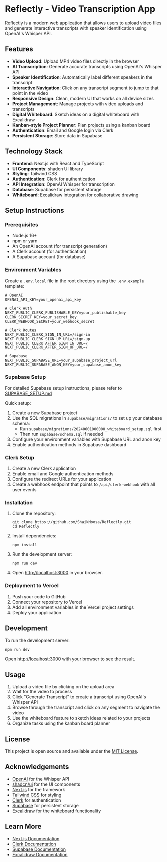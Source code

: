# Reflectly - Video Transcription App

Reflectly is a modern web application that allows users to upload video files and generate interactive transcripts with speaker identification using OpenAI's Whisper API.

## Features

- **Video Upload**: Upload MP4 video files directly in the browser
- **AI Transcription**: Generate accurate transcripts using OpenAI's Whisper API
- **Speaker Identification**: Automatically label different speakers in the transcript
- **Interactive Navigation**: Click on any transcript segment to jump to that point in the video
- **Responsive Design**: Clean, modern UI that works on all device sizes
- **Project Management**: Manage projects with video uploads and transcripts
- **Digital Whiteboard**: Sketch ideas on a digital whiteboard with Excalidraw
- **Kanban-style Project Planner**: Plan projects using a kanban board
- **Authentication**: Email and Google login via Clerk
- **Persistent Storage**: Store data in Supabase

## Technology Stack

- **Frontend**: Next.js with React and TypeScript
- **UI Components**: shadcn UI library
- **Styling**: Tailwind CSS
- **Authentication**: Clerk for authentication
- **API Integration**: OpenAI Whisper for transcription
- **Database**: Supabase for persistent storage
- **Whiteboard**: Excalidraw integration for collaborative drawing

## Setup Instructions

### Prerequisites

- Node.js 16+
- npm or yarn
- An OpenAI account (for transcript generation)
- A Clerk account (for authentication)
- A Supabase account (for database)

### Environment Variables

Create a `.env.local` file in the root directory using the `.env.example` template:

```
# OpenAI
OPENAI_API_KEY=your_openai_api_key

# Clerk Auth
NEXT_PUBLIC_CLERK_PUBLISHABLE_KEY=your_publishable_key
CLERK_SECRET_KEY=your_secret_key
CLERK_WEBHOOK_SECRET=your_webhook_secret

# Clerk Routes
NEXT_PUBLIC_CLERK_SIGN_IN_URL=/sign-in
NEXT_PUBLIC_CLERK_SIGN_UP_URL=/sign-up
NEXT_PUBLIC_CLERK_AFTER_SIGN_IN_URL=/
NEXT_PUBLIC_CLERK_AFTER_SIGN_UP_URL=/

# Supabase
NEXT_PUBLIC_SUPABASE_URL=your_supabase_project_url
NEXT_PUBLIC_SUPABASE_ANON_KEY=your_supabase_anon_key
```

### Supabase Setup

For detailed Supabase setup instructions, please refer to [SUPABASE_SETUP.md](SUPABASE_SETUP.md)

Quick setup:
1. Create a new Supabase project
2. Use the SQL migrations in `supabase/migrations/` to set up your database schema:
   - Run `supabase/migrations/20240601000000_whiteboard_setup.sql` first
   - Then run `supabase/schema.sql` if needed
3. Configure your environment variables with Supabase URL and anon key
4. Enable authentication methods in Supabase dashboard

### Clerk Setup

1. Create a new Clerk application
2. Enable email and Google authentication methods
3. Configure the redirect URLs for your application
4. Create a webhook endpoint that points to `/api/clerk-webhook` with all user events

### Installation

1. Clone the repository:
   ```
   git clone https://github.com/ShaikMoosa/Reflectly.git
   cd Reflectly
   ```

2. Install dependencies:
   ```
   npm install
   ```

3. Run the development server:
   ```
   npm run dev
   ```

4. Open [http://localhost:3000](http://localhost:3000) in your browser.

### Deployment to Vercel

1. Push your code to GitHub
2. Connect your repository to Vercel
3. Add all environment variables in the Vercel project settings
4. Deploy your application

## Development

To run the development server:

```bash
npm run dev
```

Open [http://localhost:3000](http://localhost:3000) with your browser to see the result.

## Usage

1. Upload a video file by clicking on the upload area
2. Wait for the video to process
3. Click "Generate Transcript" to create a transcript using OpenAI's Whisper API
4. Browse through the transcript and click on any segment to navigate the video
5. Use the whiteboard feature to sketch ideas related to your projects
6. Organize tasks using the kanban board planner

## License

This project is open source and available under the [MIT License](LICENSE).

## Acknowledgements

- [OpenAI](https://openai.com/) for the Whisper API
- [shadcn/ui](https://ui.shadcn.com/) for the UI components
- [Next.js](https://nextjs.org/) for the framework
- [Tailwind CSS](https://tailwindcss.com/) for styling
- [Clerk](https://clerk.dev/) for authentication
- [Supabase](https://supabase.io/) for persistent storage
- [Excalidraw](https://excalidraw.com/) for the whiteboard functionality

## Learn More

- [Next.js Documentation](https://nextjs.org/docs)
- [Clerk Documentation](https://clerk.dev/docs)
- [Supabase Documentation](https://supabase.io/docs)
- [Excalidraw Documentation](https://github.com/excalidraw/excalidraw) 